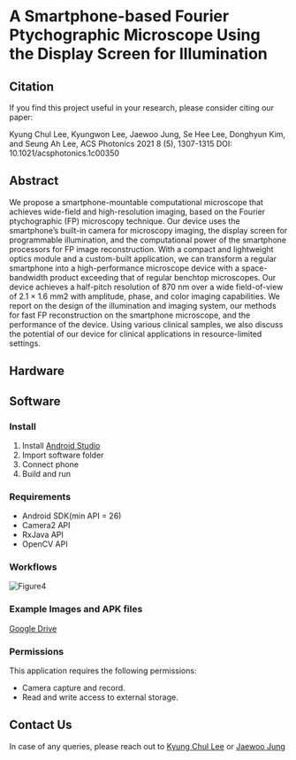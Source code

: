 # A Smartphone-based Fourier Ptychographic Microscope Using the Display Screen for Illumination

## Citation
If you find this project useful in your research, please consider citing our paper:

Kyung Chul Lee, Kyungwon Lee, Jaewoo Jung, Se Hee Lee, Donghyun Kim, and Seung Ah Lee, ACS Photonics 2021 8 (5), 1307-1315
DOI: 10.1021/acsphotonics.1c00350

## Abstract
We propose a smartphone-mountable computational microscope that achieves wide-field and high-resolution imaging, based on the Fourier ptychographic (FP) microscopy technique. Our device uses the smartphone’s built-in camera for microscopy imaging, the display screen for programmable illumination, and the computational power of the smartphone processors for FP image reconstruction. With a compact and lightweight optics module and a custom-built application, we can transform a regular smartphone into a high-performance microscope device with a space-bandwidth product exceeding that of regular benchtop microscopes. Our device achieves a half-pitch resolution of 870 nm over a wide field-of-view of 2.1 × 1.6 mm2 with amplitude, phase, and color imaging capabilities. We report on the design of the illumination and imaging system, our methods for fast FP reconstruction on the smartphone microscope, and the performance of the device. Using various clinical samples, we also discuss the potential of our device for clinical applications in resource-limited settings.

## Hardware

## Software 
### Install
1. Install [Android Studio](https://developer.android.com/studio)
2. Import software folder
3. Connect phone
4. Build and run

### Requirements
* Android SDK(min API = 26)
* Camera2 API
* RxJava API
* OpenCV API

### Workflows
![Figure4](https://user-images.githubusercontent.com/20560535/110205043-a6f42600-7eb9-11eb-87e0-3ee3273516f5.png)

### Example Images and APK files
[Google Drive](https://drive.google.com/drive/folders/1tvjrqGT0v9ROgk3SlGM1GNMT-ugx-2vw?usp=drive_link)

### Permissions
This application requires the following permissions:
- Camera capture and record.
- Read and write access to external storage.

## Contact Us
In case of any queries, please reach out to [Kyung Chul Lee]( lkc724@yonsei.ac.kr "E-mail") or [Jaewoo Jung]( lukael.jung@yonsei.ac.kr "E-mail")
